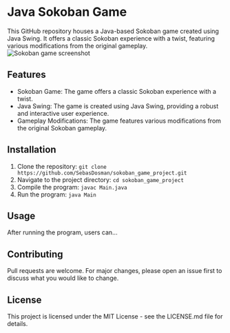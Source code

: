 # Java Sokoban Game
This GitHub repository houses a Java-based Sokoban game created using Java Swing. It offers a classic Sokoban experience with a twist, featuring various modifications from the original gameplay.
![Sokoban game screenshot](sokoban_game.png)

## Features
- Sokoban Game: The game offers a classic Sokoban experience with a twist.
- Java Swing: The game is created using Java Swing, providing a robust and interactive user experience.
- Gameplay Modifications: The game features various modifications from the original Sokoban gameplay.

## Installation
1. Clone the repository: `git clone https://github.com/SebasDosman/sokoban_game_project.git`
2. Navigate to the project directory: `cd sokoban_game_project`
3. Compile the program: `javac Main.java`
4. Run the program: `java Main`

## Usage
After running the program, users can...

## Contributing
Pull requests are welcome. For major changes, please open an issue first to discuss what you would like to change.

## License
This project is licensed under the MIT License - see the LICENSE.md file for details.
